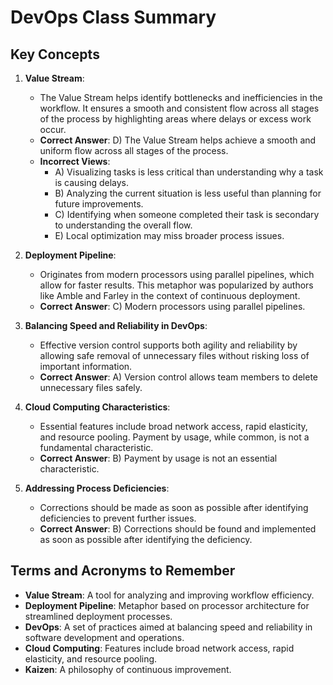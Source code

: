 # DevOps Class Summary

## Key Concepts

1. **Value Stream**: 
   - The Value Stream helps identify bottlenecks and inefficiencies in the workflow. It ensures a smooth and consistent flow across all stages of the process by highlighting areas where delays or excess work occur.
   - **Correct Answer**: D) The Value Stream helps achieve a smooth and uniform flow across all stages of the process.
   - **Incorrect Views**: 
     - A) Visualizing tasks is less critical than understanding why a task is causing delays.
     - B) Analyzing the current situation is less useful than planning for future improvements.
     - C) Identifying when someone completed their task is secondary to understanding the overall flow.
     - E) Local optimization may miss broader process issues.

2. **Deployment Pipeline**:
   - Originates from modern processors using parallel pipelines, which allow for faster results. This metaphor was popularized by authors like Amble and Farley in the context of continuous deployment.
   - **Correct Answer**: C) Modern processors using parallel pipelines.

3. **Balancing Speed and Reliability in DevOps**:
   - Effective version control supports both agility and reliability by allowing safe removal of unnecessary files without risking loss of important information.
   - **Correct Answer**: A) Version control allows team members to delete unnecessary files safely.

4. **Cloud Computing Characteristics**:
   - Essential features include broad network access, rapid elasticity, and resource pooling. Payment by usage, while common, is not a fundamental characteristic.
   - **Correct Answer**: B) Payment by usage is not an essential characteristic.

5. **Addressing Process Deficiencies**:
   - Corrections should be made as soon as possible after identifying deficiencies to prevent further issues.
   - **Correct Answer**: B) Corrections should be found and implemented as soon as possible after identifying the deficiency.

## Terms and Acronyms to Remember

- **Value Stream**: A tool for analyzing and improving workflow efficiency.
- **Deployment Pipeline**: Metaphor based on processor architecture for streamlined deployment processes.
- **DevOps**: A set of practices aimed at balancing speed and reliability in software development and operations.
- **Cloud Computing**: Features include broad network access, rapid elasticity, and resource pooling.
- **Kaizen**: A philosophy of continuous improvement.

